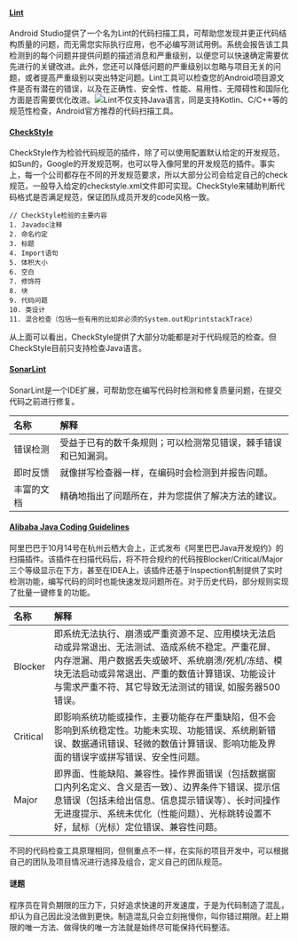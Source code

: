 #### [Lint](https://developer.android.google.cn/studio/write/lint)
Android Studio提供了一个名为Lint的代码扫描工具，可帮助您发现并更正代码结构质量的问题，而无需您实际执行应用，也不必编写测试用例。系统会报告该工具检测到的每个问题并提供问题的描述消息和严重级别，以便您可以快速确定需要优先进行的关键改进。此外，您还可以降低问题的严重级别以忽略与项目无关的问题，或者提高严重级别以突出特定问题。Lint工具可以检查您的Android项目源文件是否有潜在的错误，以及在正确性、安全性、性能、易用性、无障碍性和国际化方面是否需要优化改进。![](https://user-gold-cdn.xitu.io/2020/3/4/170a34230f1219ec?w=604&h=287&f=png&s=29918)Lint不仅支持Java语言，同是支持Kotlin、C/C++等的规范性检查，Android官方推荐的代码扫描工具。


#### [CheckStyle](https://checkstyle.org/)
CheckStyle作为检验代码规范的插件，除了可以使用配置默认给定的开发规范，如Sun的，Google的开发规范啊，也可以导入像阿里的开发规范的插件。事实上，每一个公司都存在不同的开发规范要求，所以大部分公司会给定自己的check规范，一般导入给定的checkstyle.xml文件即可实现。CheckStyle来辅助判断代码格式是否满足规范，保证团队成员开发的code风格一致。
 
 
```
// CheckStyle检验的主要内容
1. Javadoc注释
2. 命名约定
3. 标题
4. Import语句
5. 体积大小
6. 空白
7. 修饰符
8. 块
9. 代码问题
10. 类设计
11. 混合检查（包括一些有用的比如非必须的System.out和printstackTrace）
```


从上面可以看出，CheckStyle提供了大部分功能都是对于代码规范的检查。但CheckStyle目前只支持检查Java语言。


#### [SonarLint](https://www.sonarlint.org/)
SonarLint是一个IDE扩展，可帮助您在编写代码时检测和修复质量问题，在提交代码之前进行修复。


| 名称 | 解释 | 
| :----- | :----- | 
|错误检测|受益于已有的数千条规则；可以检测常见错误，棘手错误和已知漏洞。|
|即时反馈|就像拼写检查器一样，在编码时会检测到并报告问题。|
|丰富的文档|精确地指出了问题所在，并为您提供了解决方法的建议。|


#### [Alibaba Java Coding Guidelines](https://github.com/alibaba/p3c)
阿里巴巴于10月14号在杭州云栖大会上，正式发布《阿里巴巴Java开发规约》的扫描插件。该插件在扫描代码后，将不符合规约的代码按Blocker/Critical/Major三个等级显示在下方，甚至在IDEA上，该插件还基于Inspection机制提供了实时检测功能，编写代码的同时也能快速发现问题所在。对于历史代码，部分规则实现了批量一键修复的功能。


| 名称 | 解释 | 
| :----- | :----- | 
|Blocker|即系统无法执行、崩溃或严重资源不足、应用模块无法启动或异常退出、无法测试、造成系统不稳定。严重花屏、内存泄漏、用户数据丢失或破坏、系统崩溃/死机/冻结、模块无法启动或异常退出、严重的数值计算错误、功能设计与需求严重不符、其它导致无法测试的错误, 如服务器500错误。|
|Critical|即影响系统功能或操作，主要功能存在严重缺陷，但不会影响到系统稳定性。功能未实现、功能错误、系统刷新错误、数据通讯错误、轻微的数值计算错误、影响功能及界面的错误字或拼写错误、安全性问题。|
|Major|即界面、性能缺陷、兼容性。操作界面错误（包括数据窗口内列名定义、含义是否一致）、边界条件下错误、提示信息错误（包括未给出信息、信息提示错误等）、长时间操作无进度提示、系统未优化（性能问题）、光标跳转设置不好，鼠标（光标）定位错误、兼容性问题。|


不同的代码检查工具原理相同，但侧重点不一样，在实际的项目开发中，可以根据自己的团队及项目情况进行选择及组合，定义自己的团队规范。


#### 谜题
程序员在背负期限的压力下，只好追求快速的开发速度，于是为代码制造了混乱，却认为自己因此没法做到更快。制造混乱只会立刻拖慢你，叫你错过期限。赶上期限的唯一方法、做得快的唯一方法就是始终尽可能保持代码整洁。
